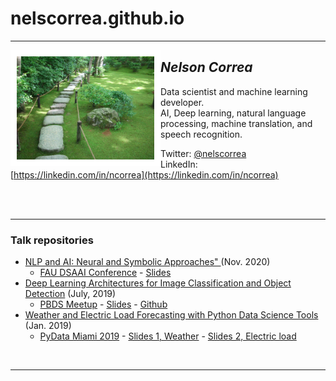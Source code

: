 # nelscorrea.github.io

<hr/>

<img src="./images/kyoto_sm.jpg" alt="Nelson Correa" width="220" align="left" style="border:10px solid white" />

## *Nelson Correa* 
Data scientist and machine learning developer. <br/>
AI, Deep learning, natural language processing, machine translation, and speech recognition. <br/>

Twitter: [@nelscorrea](https://twitter.com/nelscorrea) <br/>
LinkedIn: [https://linkedin.com/in/ncorrea](https://linkedin.com/in/ncorrea) <br/>

<br/> &nbsp;

<hr/>

### Talk repositories
* [NLP and AI: Neural and Symbolic Approaches" ](./FAU_DSAAI2020/neurosymbolic) (Nov. 2020) 
  - [FAU DSAAI Conference](https://www.fau.edu/data/schedule/2020/) - [Slides](./FAU_DSAAI2020/neurosymbolic/DSAAI3-Correa-slides-14-NeuroSymbolic-NLP-AI.pdf)
* [Deep Learning Architectures for Image Classification and Object Detection](./PBDS_Meetup_2019) (July, 2019) 
  -  [PBDS Meetup](https://www.meetup.com/Palm-Beach-Data-Meetup/events/262988444/) - [Slides](./PBDS_Meetup_2019/PBDS_DeepLearningCV_2019.pdf) - [Github](https://github.com/nelscorrea/PBDS_Meetup_2019)
* [Weather and Electric Load Forecasting with Python Data Science Tools](./PyData_Miami_2019) (Jan. 2019) 
  - [PyData Miami 2019](https://pydata.org/miami2019/schedule/) - [Slides 1, Weather](./PyData_Miami_2019/PyDataMiami2019_WeatherForecasting-slides.pdf) - [Slides 2, Electric load](./PyData_Miami_2019/PyDataMiami2019_ElectricLoadForecasting-slides.pdf)


<br/>
<hr/>
